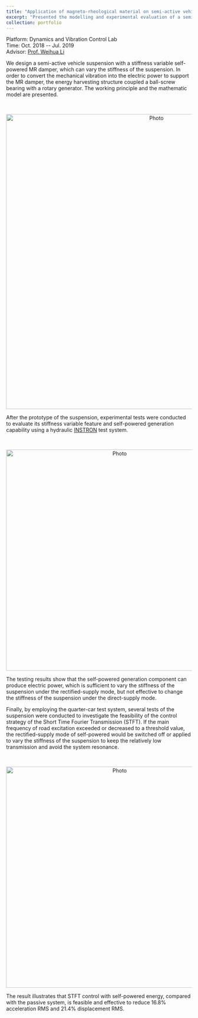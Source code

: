 ```yaml
---
title: "Application of magneto-rheological material on semi-active vehicle suspension "
excerpt: "Presented the modelling and experimental evaluation of a semi-active vehicle suspension installed with a self-powered MR damper which is able to perform variable stiffness. <br> <img src='https://zhuonan-hao.github.io/Homepage/images/MRDamper.jpg'>  <img src='https://zhuonan-hao.github.io/Homepage/images/mrf.gif'>"
collection: portfolio
---
```


<i class='fas fa-university'></i> Platform: Dynamics and Vibration Control Lab   <br>
<i class='fas fa-calendar-alt'></i> Time: Oct. 2018 -- Jul. 2019   <br>
<i class='fas fa-address-book'></i> Advisor: [Prof. Weihua Li](https://scholar.google.com/citations?user=lkG9MccAAAAJ&hl=zh-CN)

We design a semi-active vehicle suspension with a stiffness variable self-powered MR damper, which can vary the stiffness of the suspension. In order to convert the mechanical vibration into the electric power to support the MR damper, the energy harvesting structure coupled a ball-screw bearing with a rotary generator. The working principle and the mathematic model are presented. 

<br>	
<p align="center">	
  <img src="https://zhuonan-hao.github.io/Homepage/files/suspension.jpg?raw=true" alt="Photo" style="width:800px;"/>	
</p>

After the prototype of the suspension, experimental tests were conducted to evaluate its stiffness variable feature and self-powered generation capability using a hydraulic [INSTRON](https://www.instron.us/products/testing-systems) test system.  

<br>	
<p align="center">	
  <img src="https://zhuonan-hao.github.io/Homepage/files/test1.png?raw=true" alt="Photo" style="width:600px;"/>	
</p>

The testing results show that the self-powered generation component can produce electric power, which is sufficient to vary the stiffness of the suspension under the rectified-supply mode, but not effective to change the stiffness of the suspension under the direct-supply mode.

Finally, by employing the quarter-car test system, several tests of the suspension were conducted to investigate the feasibility of the control strategy of the Short Time Fourier Transmission (STFT). If the main frequency of road excitation exceeded or decreased to a threshold value, the rectified-supply mode of self-powered would be switched off or applied to vary the stiffness of the suspension to keep the relatively low transmission and avoid the system resonance. 

<br>	
<p align="center">	
  <img src="https://zhuonan-hao.github.io/Homepage/files/test2.png?raw=true" alt="Photo" style="width:600px;"/>	
</p>

The result illustrates that STFT control with self-powered energy, compared with the passive system, is feasible and effective to reduce 16.8% acceleration RMS and 21.4% displacement RMS.
